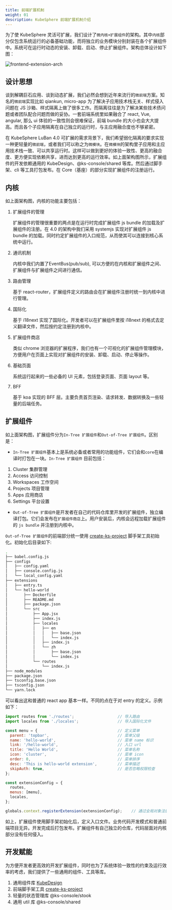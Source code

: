 ```yaml
---
title: 前端扩展机制
weight: 01
description: KubeSphere 前端扩展机制介绍
---
```


为了使 KubeSphere 灵活可扩展，我们设计了`微内核+扩展组件`的架构。其中`内核`部分仅包含系统运行的必备基础功能，而将独立的业务模块分别封装在各个扩展组件中。系统可在运行时动态的安装、卸载、启动、停止扩展组件。架构总体设计如下图：


![frontend-extension-arch](./frontend-arch.png)

## 设计思想

谈到解耦巨石应用、谈到动态扩展，我们必然会想到近年来流行的`微前端`方案。知名的`微前端`实现比如 qiankun, micro-app 为了解决子应用技术栈无关、样式侵入问题在 JS 沙箱、样式隔离上做了很多工作。而隔离往往是为了解决某些技术债问题或者团队配合问题而做的妥协。一套前端系统里如果融合了 react, Vue, angular, 那么 ui 体验的一致性则会很难保证，前端 bundle 的大小也会大大提高。而且各个子应用隔离在自己独立的运行时，与主应用融合度也不够紧密。

在 KubeSphere LuBan 4.0 可扩展的需求背景下，我们希望弱化隔离的要求实现一种更轻量的`微前端`，或者我们可以称之为`微模块`。在`微模块`的架构里子应用和主应用技术栈一致、可以共享运行时。这样可以做到更好的体验一致性、更高的融合度、更方便实现依赖共享，进而达到更高的运行效率。如上面架构图所示，扩展组件的开发依赖通用的 KubeDesign、@ks-console/shared 等库。然后通过脚手架、cli 等工具打包发布。在 Core（基座）的部分实现扩展组件的注册运行。

## 内核
如上面架构图，内核的功能主要包括：
1. 扩展组件的管理

   扩展组件的管理很重要的两点是在运行时完成扩展组件 js bundle 的加载及扩展组件的注册。在 4.0 的架构中我们采用 systemjs 实现对扩展组件 js bundle 的加载。同时约定扩展组件的入口规范，从而使其可以连接到核心系统中运行。
2. 通讯机制

   内核中我们内置了EventBus(pub/sub), 可以方便的在内核和扩展组件之间、扩展组件与扩展组件之间进行通信。
3. 路由管理

   基于 react-router，扩展组件定义的路由会在扩展组件注册时统一到内核中进行管理。
4. 国际化

   基于 i18next 实现了国际化。开发者可以在扩展组件里按 i18next 的格式去定义翻译文件，然后按约定注册到内核中。
5. 扩展组件商店

   类似 chrome 浏览器的扩展程序，我们也有一个可视化的扩展组件管理模块，方便用户在页面上实现对扩展组件的安装、卸载、启动、停止等操作。

6. 基础页面

   系统运行起来的一些必备的 UI 元素，包括登录页面、页面 layout 等。
7. BFF

   基于 koa 实现的 BFF 层。主要负责首页渲染、请求转发、数据转换及一些轻量的后端任务。


## 扩展组件

如上面架构图，扩展组件分为`In-Tree 扩展组件`和`Out-of-Tree 扩展组件`。区别是：
* `In-Tree 扩展组件`基本上是系统必备或者常用的功能组件，它们会和`core`在编译时打包在一块。`In-Tree 扩展组件` 目前包括：
1. Cluster 集群管理
2. Access 访问控制
3. Workspaces 工作空间
4. Projects 项目管理
5. Apps 应用商店
6. Settings 平台设置

* `Out-of-Tree 扩展组件`是开发者在自己的代码仓库里开发的扩展组件，独立编译打包。它们会发布在`扩展组件商店`上。用户安装后，内核会远程加载扩展组件的 `js bundle` 并注册到内核中。

`Out-of-Tree 扩展组件`的前端部分统一使用 [create-ks-project](https://github.com/kubesphere/create-ks-project) 脚手架工具初始化。初始化后目录如下:

```bash
.
├── babel.config.js
├── configs
│   ├── config.yaml
│   ├── console.config.js
│   └── local_config.yaml
├── extensions
│   ├── entry.ts
│   └── hello-world
│       ├── Dockerfile
│       ├── README.md
│       ├── package.json
│       └── src
│           ├── App.jsx
│           ├── index.js
│           ├── locales
│           │   ├── en
│           │   │   ├── base.json
│           │   │   └── index.js
│           │   ├── index.js
│           │   └── zh
│           │       ├── base.json
│           │       └── index.js
│           └── routes
│               └── index.js
├── node_modules
├── package.json
├── tsconfig.base.json
├── tsconfig.json
└── yarn.lock
```

可以看出这和普通的 react app 基本一样。不同的点在于对 entry 的定义。示例如下：
```javascript
import routes from './routes';                   // 导入路由
import locales from './locales';                 // 导入国际化文件

const menu = {                                   // 定义菜单 
  parent: 'topbar',                              // 菜单父级
  name: 'hello-world',                           // 菜单 name 标识 
  link: '/hello-world',                          // 入口 url    
  title: 'Hello World',                          // 菜单名称  
  icon: 'cluster',                               // 菜单 icon
  order: 0,                                      // 菜单排序  
  desc: 'This is hello-world extension',         // 菜单描述
  skipAuth: true,                                // 是否忽略权限检查
};

const extensionConfig = {
  routes,
  menus: [menu],
  locales,
};

globals.context.registerExtension(extensionConfig);    // 通过全局对象注册扩展组件
```
如上，扩展组件使用脚手架初始化后，定义入口文件。业务代码开发模式和普通前端项目无异。开发完成后打包发布。扩展组件有自己独立的仓库，代码层面对内核部分没有任何侵入。

## 开发赋能
为方便开发者更高效的开发扩展组件，同时也为了系统体验一致性的约束及运行效率的考虑，我们提供了一些通用的组件、工具等库。
1. 通用组件库 [KubeDesign](https://github.com/kubesphere/kube-design)
2. 前端脚手架工具 [create-ks-project](https://github.com/kubesphere/create-ks-project)
3. 轻量的状态管理库 @ks-console/stook
4. 通用 util 库 @ks-console/shared
